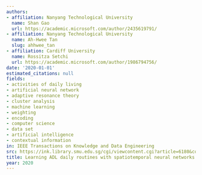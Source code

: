 ```yaml
---
authors:
- affiliation: Nanyang Technological University
  name: Shan Gao
  url: https://academic.microsoft.com/author/2435619791/
- affiliation: Nanyang Technological University
  name: Ah-Hwee Tan
  slug: ahhwee_tan
- affiliation: Cardiff University
  name: Rossitza Setchi
  url: https://academic.microsoft.com/author/1986794756/
date: '2020-01-01'
estimated_citations: null
fields:
- activities of daily living
- artificial neural network
- adaptive resonance theory
- cluster analysis
- machine learning
- weighting
- encoding
- computer science
- data set
- artificial intelligence
- contextual information
in: IEEE Transactions on Knowledge and Data Engineering
src: https://ink.library.smu.edu.sg/cgi/viewcontent.cgi?article=6180&context=sis_research
title: Learning ADL daily routines with spatiotemporal neural networks
year: 2020
---
```

